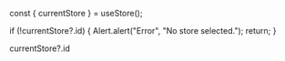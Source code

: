 const { currentStore } = useStore();

if (!currentStore?.id) {
Alert.alert("Error", "No store selected.");
return;
}

currentStore?.id
